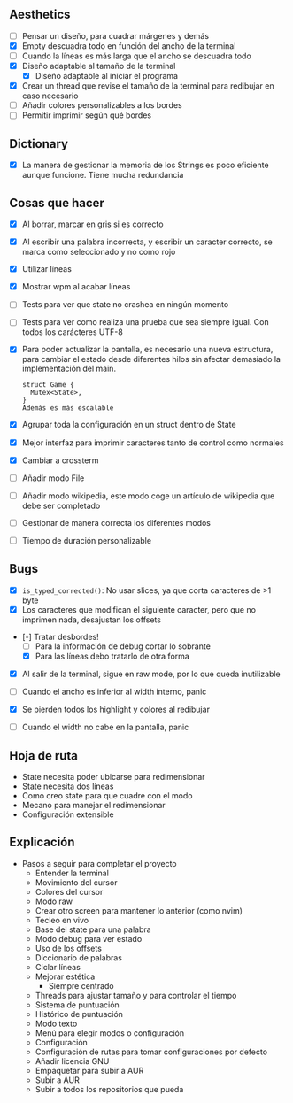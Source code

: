 ## Aesthetics
- [ ] Pensar un diseño, para cuadrar márgenes y demás
- [X] Empty descuadra todo en función del ancho de la terminal
- [ ] Cuando la líneas es más larga que el ancho se descuadra todo
- [X] Diseño adaptable al tamaño de la terminal
    - [X] Diseño adaptable al iniciar el programa
- [X] Crear un thread que revise el tamaño de la terminal para redibujar en caso necesario
- [ ] Añadir colores personalizables a los bordes
- [ ] Permitir imprimir según qué bordes

## Dictionary
- [X] La manera de gestionar la memoria de los Strings es poco eficiente aunque funcione.
        Tiene mucha redundancia

## Cosas que hacer
- [X] Al borrar, marcar en gris si es correcto
- [X] Al escribir una palabra incorrecta, y escribir un caracter correcto, se marca como seleccionado y no como rojo
- [X] Utilizar líneas
- [X] Mostrar wpm al acabar líneas
- [ ] Tests para ver que state no crashea en ningún momento
- [ ] Tests para ver como realiza una prueba que sea siempre igual. Con todos los carácteres UTF-8
- [X] Para poder actualizar la pantalla, es necesario una nueva estructura, para cambiar el estado
      desde diferentes hilos sin afectar demasiado la implementación del main.

      struct Game {
        Mutex<State>,
      }
      Además es más escalable
- [X] Agrupar toda la configuración en un struct dentro de State
- [X] Mejor interfaz para imprimir caracteres tanto de control como normales
- [X] Cambiar a crossterm
- [ ] Añadir modo File
- [ ] Añadir modo wikipedia, este modo coge un artículo de wikipedia que debe ser completado
- [ ] Gestionar de manera correcta los diferentes modos
- [ ] Tiempo de duración personalizable

## Bugs
- [X] `is_typed_corrected()`: No usar slices, ya que corta caracteres de >1 byte
- [X] Los caracteres que modifican el siguiente caracter, pero que no imprimen nada, desajustan los offsets
- [-] Tratar desbordes!
    - [ ] Para la información de debug cortar lo sobrante
    - [X] Para las líneas debo tratarlo de otra forma
- [X] Al salir de la terminal, sigue en raw mode, por lo que queda inutilizable
- [ ] Cuando el ancho es inferior al width interno, panic
- [X] Se pierden todos los highlight y colores al redibujar
- [ ] Cuando el width no cabe en la pantalla, panic


## Hoja de ruta

- State necesita poder ubicarse para redimensionar
- State necesita dos líneas
- Como creo state para que cuadre con el modo
- Mecano para manejar el redimensionar
- Configuración extensible

## Explicación

- Pasos a seguir para completar el proyecto
    - Entender la terminal
    - Movimiento del cursor
    - Colores del cursor
    - Modo raw
    - Crear otro screen para mantener lo anterior (como nvim)
    - Tecleo en vivo
    - Base del state para una palabra
    - Modo debug para ver estado
    - Uso de los offsets
    - Diccionario de palabras
    - Ciclar líneas
    - Mejorar estética
        - Siempre centrado
    - Threads para ajustar tamaño y para controlar el tiempo
    - Sistema de puntuación
    - Histórico de puntuación
    - Modo texto
    - Menú para elegir modos o configuración
    - Configuración
    - Configuración de rutas para tomar configuraciones por defecto
    - Añadir licencia GNU
    - Empaquetar para subir a AUR
    - Subir a AUR
    - Subir a todos los repositorios que pueda
